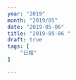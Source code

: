 ```yaml
---
year: "2019"
month: "2019/05"
date: "2019-05-06"
title: "2019-05-06 "
draft: true
tags: [
    "日報"
]

---
```


